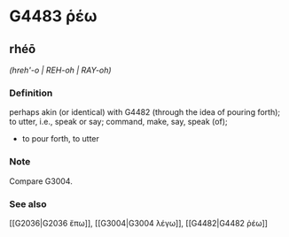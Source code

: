 # G4483 ῥέω

## rhéō

_(hreh'-o | REH-oh | RAY-oh)_

### Definition

perhaps akin (or identical) with G4482 (through the idea of pouring forth); to utter, i.e., speak or say; command, make, say, speak (of); 

- to pour forth, to utter

### Note

Compare G3004.

### See also

[[G2036|G2036 ἔπω]], [[G3004|G3004 λέγω]], [[G4482|G4482 ῥέω]]

